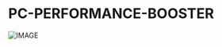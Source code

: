 # PC-PERFORMANCE-BOOSTER

![IMAGE](https://github.com/KANISHK-MECH/PC-PERFORMANCE-BOOSTER/assets/136042521/aa0bdd24-5e50-4277-bb8e-83779490bf70)
